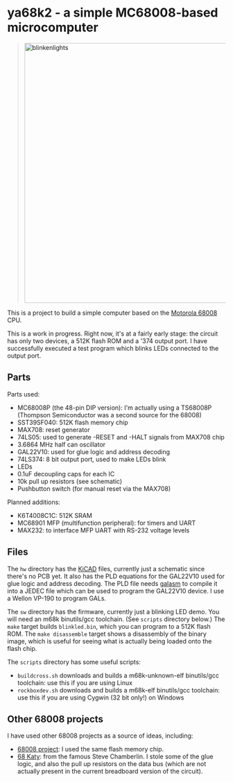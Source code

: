 # ya68k2 - a simple MC68008-based microcomputer

> <a href="img/blinkenlights.jpg"><img alt="blinkenlights" style="width: 600px;" src="img/blinkenlights"></a>

This is a project to build a simple computer based on the [Motorola 68008](https://en.wikipedia.org/wiki/Motorola_68008) CPU.

This is a work in progress.  Right now, it's at a fairly early stage: the circuit has only two devices, a 512K flash ROM and a '374 output port.  I have successfully executed a test program which blinks LEDs connected to the output port.

## Parts

Parts used:

* MC68008P (the 48-pin DIP version): I'm actually using a TS68008P (Thompson Semiconductor was a second source for the 68008)
* SST39SF040: 512K flash memory chip
* MAX708: reset generator
* 74LS05: used to generate -RESET and -HALT signals from MAX708 chip
* 3.6864 MHz half can oscillator
* GAL22V10: used for glue logic and address decoding
* 74LS374: 8 bit output port, used to make LEDs blink
* LEDs
* 0.1uF decoupling caps for each IC
* 10k pull up resistors (see schematic)
* Pushbutton switch (for manual reset via the MAX708)

Planned additions:

* K6T4008C1C: 512K SRAM
* MC68901 MFP (multifunction peripheral): for timers and UART
* MAX232: to interface MFP UART with RS-232 voltage levels

## Files

The `hw` directory has the [KiCAD](http://kicad-pcb.org/) files, currently just a schematic since there's no PCB yet.  It also has the PLD equations for the GAL22V10 used for glue logic and address decoding.  The PLD file needs [galasm](https://github.com/daveho/galasm) to compile it into a JEDEC file which can be used to program the GAL22V10 device.  I use a Wellon VP-190 to program GALs.

The `sw` directory has the firmware, currently just a blinking LED demo.  You will need an m68k binutils/gcc toolchain.  (See `scripts` directory below.)  The `make` target builds `blinkled.bin`, which you can program to a 512K flash ROM.  The `make disassemble` target shows a disassembly of the binary image, which is useful for seeing what is actually being loaded onto the flash chip.

The `scripts` directory has some useful scripts:

* `buildcross.sh` downloads and builds a m68k-unknown-elf binutils/gcc toolchain: use this if you are using Linux
* `rockboxdev.sh` downloads and builds a m68k-elf binutils/gcc toolchain: use this if you are using Cygwin (32 bit only!) on Windows

## Other 68008 projects

I have used other 68008 projects as a source of ideas, including:

* [68008 project](https://docs.google.com/document/d/1ejW_Ist19tIXeA5HtEWixaLoc0-sR_q8bySJj5Sa7iY/edit): I used the same flash memory chip.
* [68 Katy](http://www.bigmessowires.com/68-katy/): from the famous Steve Chamberlin.  I stole some of the glue logic, and also the pull up resistors on the data bus (which are not actually present in the current breadboard version of the circuit).
